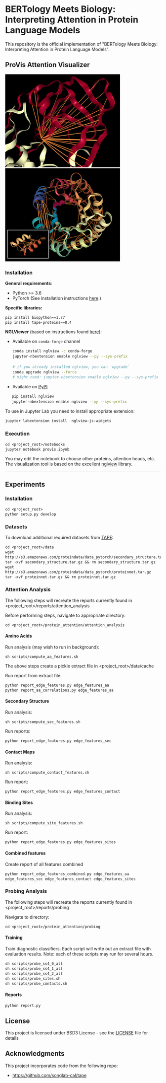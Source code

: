 # BERTology Meets Biology: Interpreting Attention in Protein Language Models

This repository is the official implementation of "BERTology Meets Biology: Interpreting Attention in Protein Language Models". 

## ProVis Attention Visualizer

![Image](images/vis3d_binding_sites.png?raw=true)  ![Image](images/vis3d_contact_map.png?raw=true)

### Installation
**General requirements**:
* Python >= 3.6
* PyTorch (See installation instructions [here](https://pytorch.org/).)

**Specific libraries:**
```
pip install biopython==1.77
pip install tape-proteins==0.4
```

**NGLViewer** (based on instructions found [here](https://github.com/arose/nglview#released-version])):

- Available on `conda-forge` channel

    ```bash
    conda install nglview -c conda-forge
    jupyter-nbextension enable nglview --py --sys-prefix
    
  # if you already installed nglview, you can `upgrade`
    conda upgrade nglview --force
    # might need: jupyter-nbextension enable nglview --py --sys-prefix
    ```

- Available on [PyPI](https://pypi.python.org/pypi/nglview/)

```bash
   pip install nglview
   jupyter-nbextension enable nglview --py --sys-prefix
```

To use in Jupyter Lab you need to install appropriate extension:

```bash
jupyter labextension install  nglview-js-widgets
```

### Execution

```
cd <project_root>/notebooks
jupyter notebook provis.ipynb
```

You may edit the notebook to choose other proteins, attention heads, etc. The visualization tool is based on the
excellent [nglview](https://github.com/arose/nglview) library.

---

## Experiments

### Installation

```setup
cd <project_root>
python setup.py develop
```


### Datasets

To download additional required datasets from [TAPE](https://github.com/songlab-cal/tape):

```setup
cd <project_root>/data
wget http://s3.amazonaws.com/proteindata/data_pytorch/secondary_structure.tar.gz
tar -xvf secondary_structure.tar.gz && rm secondary_structure.tar.gz
wget http://s3.amazonaws.com/proteindata/data_pytorch/proteinnet.tar.gz
tar -xvf proteinnet.tar.gz && rm proteinnet.tar.gz
```

### Attention Analysis

The following steps will recreate the reports currently found in <project_root>/reports/attention_analysis

Before performing steps, navigate to appropriate directory:
```
cd <project_root>/protein_attention/attention_analysis
```

#### Amino Acids

Run analysis (may wish to run in background):
```
sh scripts/compute_aa_features.sh
```
The above steps create a pickle extract file in <project_root>/data/cache

Run report from extract file:
```
python report_edge_features.py edge_features_aa
python report_aa_correlations.py edge_features_aa
```

#### Secondary Structure
Run analysis:
```
sh scripts/compute_sec_features.sh
```

Run reports:
```
python report_edge_features.py edge_features_sec
```
#### Contact Maps

Run analysis:
```
sh scripts/compute_contact_features.sh
```

Run report:
```
python report_edge_features.py edge_features_contact
```

#### Binding Sites
Run analysis:
```
sh scripts/compute_site_features.sh
```

Run report:
```
python report_edge_features.py edge_features_sites
```

#### Combined features
Create report of all features combined
```
python report_edge_features_combined.py edge_features_aa edge_features_sec edge_features_contact edge_features_sites
```

### Probing Analysis

The following steps will recreate the reports currently found in <project_root>/reports/probing


Navigate to directory:
```
cd <project_root>/protein_attention/probing
```

#### Training
Train diagnostic classifiers. Each script will write out an extract file with evaluation results. Note: each of these scripts may run for several hours.
```
sh scripts/probe_ss4_0_all
sh scripts/probe_ss4_1_all
sh scripts/probe_ss4_2_all
sh scripts/probe_sites.sh
sh scripts/probe_contacts.sh
```
#### Reports
```
python report.py
```

## License

This project is licensed under BSD3 License - see the [LICENSE](LICENSE) file for details

## Acknowledgments

This project incorporates code from the following repo:
* https://github.com/songlab-cal/tape

